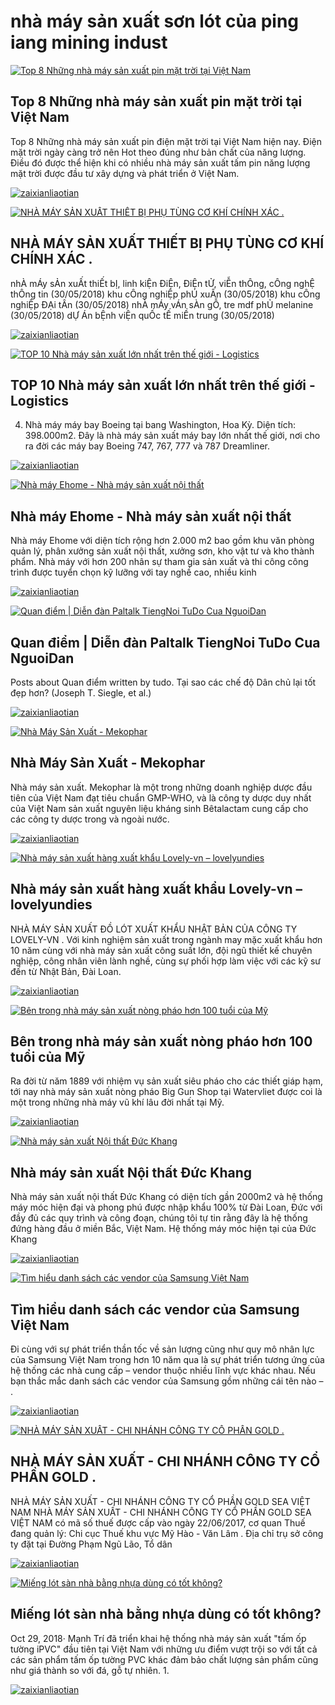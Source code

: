 # nhà máy sản xuất sơn lót của ping iang mining indust
<a href="https://mnn.zoosnet.net/LR/Chatpre.aspx?id=MNN94995150&p=https://topgrinding.com/" target="_blank">![Top 8 Những nhà máy sản xuất pin mặt trời tại Việt Nam ](https://github.com/technlg/images/blob/main/16.jpg)</a>
## Top 8 Những nhà máy sản xuất pin mặt trời tại Việt Nam 
Top 8 Những nhà máy sản xuất pin điện mặt trời tại Việt Nam hiện nay. Điện mặt trời ngày càng trở nên Hot theo đúng như bản chất của năng lượng. Điều đó được thể hiện khi có nhiều nhà máy sản xuất tấm pin năng lượng mặt trời được đầu tư xây dựng và phát triển ở Việt Nam.
<a href="https://mnn.zoosnet.net/LR/Chatpre.aspx?id=MNN94995150&p=https://topgrinding.com/" target="_blank"><img src="https://github.com/technlg/images/raw/main/chat11.jpg" alt="zaixianliaotian"/></a><a href="//whatsapp.shibangsoft.com/WhatsApp.php" ><img src="https://github.com/technlg/images/raw/main/chat11.png" alt=""></a>
<a href="https://mnn.zoosnet.net/LR/Chatpre.aspx?id=MNN94995150&p=https://topgrinding.com/" target="_blank">![NHÀ MÁY SẢN XUẤT THIẾT BỊ PHỤ TÙNG CƠ KHÍ CHÍNH XÁC .](https://github.com/technlg/images/blob/main/17.jpg)</a>
## NHÀ MÁY SẢN XUẤT THIẾT BỊ PHỤ TÙNG CƠ KHÍ CHÍNH XÁC .
nhÀ mÁy sẢn xuẤt thiẾt bỊ, linh kiỆn ĐiỆn, ĐiỆn tỬ, viỄn thÔng, cÔng nghỆ thÔng tin (30/05/2018) khu cÔng nghiỆp phÚ xuÂn (30/05/2018) khu cÔng nghiỆp ĐẠi tÂn (30/05/2018) nhÀ mÁy vÁn sÀn gỖ, tre mdf phỦ melanine (30/05/2018) dỰ Án bỆnh viỆn quỐc tẾ miỀn trung (30/05/2018)
<a href="https://mnn.zoosnet.net/LR/Chatpre.aspx?id=MNN94995150&p=https://topgrinding.com/" target="_blank"><img src="https://github.com/technlg/images/raw/main/chat11.jpg" alt="zaixianliaotian"/></a><a href="//whatsapp.shibangsoft.com/WhatsApp.php" ><img src="https://github.com/technlg/images/raw/main/chat11.png" alt=""></a>
<a href="https://mnn.zoosnet.net/LR/Chatpre.aspx?id=MNN94995150&p=https://topgrinding.com/" target="_blank">![TOP 10 Nhà máy sản xuất lớn nhất trên thế giới - Logistics ](https://github.com/technlg/images/blob/main/14.jpg)</a>
## TOP 10 Nhà máy sản xuất lớn nhất trên thế giới - Logistics 
4. Nhà máy máy bay Boeing tại bang Washington, Hoa Kỳ. Diện tích: 398.000m2. Đây là nhà máy sản xuất máy bay lớn nhất thế giới, nơi cho ra đời các máy bay Boeing 747, 767, 777 và 787 Dreamliner.
<a href="https://mnn.zoosnet.net/LR/Chatpre.aspx?id=MNN94995150&p=https://topgrinding.com/" target="_blank"><img src="https://github.com/technlg/images/raw/main/chat11.jpg" alt="zaixianliaotian"/></a><a href="//whatsapp.shibangsoft.com/WhatsApp.php" ><img src="https://github.com/technlg/images/raw/main/chat11.png" alt=""></a>
<a href="https://mnn.zoosnet.net/LR/Chatpre.aspx?id=MNN94995150&p=https://topgrinding.com/" target="_blank">![Nhà máy Ehome - Nhà máy sản xuất nội thất](https://github.com/technlg/images/blob/main/37.jpg)</a>
## Nhà máy Ehome - Nhà máy sản xuất nội thất
Nhà máy Ehome với diện tích rộng hơn 2.000 m2 bao gồm khu văn phòng quản lý, phân xưởng sản xuất nội thất, xưởng sơn, kho vật tư và kho thành phẩm. Nhà máy với hơn 200 nhân sự tham gia sản xuất và thi công công trình được tuyển chọn kỹ lưỡng với tay nghề cao, nhiều kinh 
<a href="https://mnn.zoosnet.net/LR/Chatpre.aspx?id=MNN94995150&p=https://topgrinding.com/" target="_blank"><img src="https://github.com/technlg/images/raw/main/chat11.jpg" alt="zaixianliaotian"/></a><a href="//whatsapp.shibangsoft.com/WhatsApp.php" ><img src="https://github.com/technlg/images/raw/main/chat11.png" alt=""></a>
<a href="https://mnn.zoosnet.net/LR/Chatpre.aspx?id=MNN94995150&p=https://topgrinding.com/" target="_blank">![Quan điểm | Diễn đàn Paltalk TiengNoi TuDo Cua NguoiDan ](https://github.com/technlg/images/blob/main/37.jpg)</a>
## Quan điểm | Diễn đàn Paltalk TiengNoi TuDo Cua NguoiDan 
Posts about Quan điểm written by tudo. Tại sao các chế độ Dân chủ lại tốt đẹp hơn? (Joseph T. Siegle, et al.)
<a href="https://mnn.zoosnet.net/LR/Chatpre.aspx?id=MNN94995150&p=https://topgrinding.com/" target="_blank"><img src="https://github.com/technlg/images/raw/main/chat11.jpg" alt="zaixianliaotian"/></a><a href="//whatsapp.shibangsoft.com/WhatsApp.php" ><img src="https://github.com/technlg/images/raw/main/chat11.png" alt=""></a>
<a href="https://mnn.zoosnet.net/LR/Chatpre.aspx?id=MNN94995150&p=https://topgrinding.com/" target="_blank">![Nhà Máy Sản Xuất - Mekophar](https://github.com/technlg/images/blob/main/53.jpg)</a>
## Nhà Máy Sản Xuất - Mekophar
Nhà máy sản xuất. Mekophar là một trong những doanh nghiệp dược đầu tiên của Việt Nam đạt tiêu chuẩn GMP-WHO, và là công ty dược duy nhất của Việt Nam sản xuất nguyên liệu kháng sinh Bêtalactam cung cấp cho các công ty dược trong và ngoài nước.
<a href="https://mnn.zoosnet.net/LR/Chatpre.aspx?id=MNN94995150&p=https://topgrinding.com/" target="_blank"><img src="https://github.com/technlg/images/raw/main/chat11.jpg" alt="zaixianliaotian"/></a><a href="//whatsapp.shibangsoft.com/WhatsApp.php" ><img src="https://github.com/technlg/images/raw/main/chat11.png" alt=""></a>
<a href="https://mnn.zoosnet.net/LR/Chatpre.aspx?id=MNN94995150&p=https://topgrinding.com/" target="_blank">![Nhà máy sản xuất hàng xuất khẩu Lovely-vn – lovelyundies](https://github.com/technlg/images/blob/main/50.jpg)</a>
## Nhà máy sản xuất hàng xuất khẩu Lovely-vn – lovelyundies
NHÀ MÁY SẢN XUẤT ĐỒ LÓT XUẤT KHẨU NHẬT BẢN CỦA CÔNG TY LOVELY-VN . Với kinh nghiệm sản xuất trong ngành may mặc xuất khẩu hơn 10 năm cùng với nhà máy sản xuất công suất lớn, đội ngũ thiết kế chuyên nghiệp, công nhân viên lành nghề, cùng sự phối hợp làm việc với các kỹ sư đến từ Nhật Bản, Đài Loan.
<a href="https://mnn.zoosnet.net/LR/Chatpre.aspx?id=MNN94995150&p=https://topgrinding.com/" target="_blank"><img src="https://github.com/technlg/images/raw/main/chat11.jpg" alt="zaixianliaotian"/></a><a href="//whatsapp.shibangsoft.com/WhatsApp.php" ><img src="https://github.com/technlg/images/raw/main/chat11.png" alt=""></a>
<a href="https://mnn.zoosnet.net/LR/Chatpre.aspx?id=MNN94995150&p=https://topgrinding.com/" target="_blank">![Bên trong nhà máy sản xuất nòng pháo hơn 100 tuổi của Mỹ](https://github.com/technlg/images/blob/main/56.jpg)</a>
## Bên trong nhà máy sản xuất nòng pháo hơn 100 tuổi của Mỹ
Ra đời từ năm 1889 với nhiệm vụ sản xuất siêu pháo cho các thiết giáp hạm, tới nay nhà máy sản xuất nòng pháo Big Gun Shop tại Watervliet được coi là một trong những nhà máy vũ khí lâu đời nhất tại Mỹ.
<a href="https://mnn.zoosnet.net/LR/Chatpre.aspx?id=MNN94995150&p=https://topgrinding.com/" target="_blank"><img src="https://github.com/technlg/images/raw/main/chat11.jpg" alt="zaixianliaotian"/></a><a href="//whatsapp.shibangsoft.com/WhatsApp.php" ><img src="https://github.com/technlg/images/raw/main/chat11.png" alt=""></a>
<a href="https://mnn.zoosnet.net/LR/Chatpre.aspx?id=MNN94995150&p=https://topgrinding.com/" target="_blank">![Nhà máy sản xuất Nội thất Đức Khang](https://github.com/technlg/images/blob/main/25.jpg)</a>
## Nhà máy sản xuất Nội thất Đức Khang
Nhà máy sản xuất nội thất Đức Khang có diện tích gần 2000m2 và hệ thống máy móc hiện đại và phong phú được nhập khẩu 100% từ Đài Loan, Đức với đầy đủ các quy trình và công đoạn, chúng tôi tự tin rằng đây là hệ thống đứng hàng đầu ở miền Bắc, Việt Nam. Hệ thống máy móc hiện tại của Đức Khang
<a href="https://mnn.zoosnet.net/LR/Chatpre.aspx?id=MNN94995150&p=https://topgrinding.com/" target="_blank"><img src="https://github.com/technlg/images/raw/main/chat11.jpg" alt="zaixianliaotian"/></a><a href="//whatsapp.shibangsoft.com/WhatsApp.php" ><img src="https://github.com/technlg/images/raw/main/chat11.png" alt=""></a>
<a href="https://mnn.zoosnet.net/LR/Chatpre.aspx?id=MNN94995150&p=https://topgrinding.com/" target="_blank">![Tìm hiểu danh sách các vendor của Samsung Việt Nam](https://github.com/technlg/images/blob/main/13.jpg)</a>
## Tìm hiểu danh sách các vendor của Samsung Việt Nam
Đi cùng với sự phát triển thần tốc về sản lượng cũng như quy mô nhân lực của Samsung Việt Nam trong hơn 10 năm qua là sự phát triển tương ứng của hệ thống các nhà cung cấp – vendor thuộc nhiều lĩnh vực khác nhau. Nếu bạn thắc mắc danh sách các vendor của Samsung gồm những cái tên nào – .
<a href="https://mnn.zoosnet.net/LR/Chatpre.aspx?id=MNN94995150&p=https://topgrinding.com/" target="_blank"><img src="https://github.com/technlg/images/raw/main/chat11.jpg" alt="zaixianliaotian"/></a><a href="//whatsapp.shibangsoft.com/WhatsApp.php" ><img src="https://github.com/technlg/images/raw/main/chat11.png" alt=""></a>
<a href="https://mnn.zoosnet.net/LR/Chatpre.aspx?id=MNN94995150&p=https://topgrinding.com/" target="_blank">![NHÀ MÁY SẢN XUẤT - CHI NHÁNH CÔNG TY CỔ PHẦN GOLD .](https://github.com/technlg/images/blob/main/5.jpg)</a>
## NHÀ MÁY SẢN XUẤT - CHI NHÁNH CÔNG TY CỔ PHẦN GOLD .
NHÀ MÁY SẢN XUẤT - CHI NHÁNH CÔNG TY CỔ PHẦN GOLD SEA VIỆT NAM NHÀ MÁY SẢN XUẤT - CHI NHÁNH CÔNG TY CỔ PHẦN GOLD SEA VIỆT NAM có mã số thuế được cấp vào ngày 22/06/2017, cơ quan Thuế đang quản lý: Chi cục Thuế khu vực Mỹ Hào - Văn Lâm . Địa chỉ trụ sở công ty đặt tại Đường Phạm Ngũ Lão, Tổ dân 
<a href="https://mnn.zoosnet.net/LR/Chatpre.aspx?id=MNN94995150&p=https://topgrinding.com/" target="_blank"><img src="https://github.com/technlg/images/raw/main/chat11.jpg" alt="zaixianliaotian"/></a><a href="//whatsapp.shibangsoft.com/WhatsApp.php" ><img src="https://github.com/technlg/images/raw/main/chat11.png" alt=""></a>
<a href="https://mnn.zoosnet.net/LR/Chatpre.aspx?id=MNN94995150&p=https://topgrinding.com/" target="_blank">![Miếng lót sàn nhà bằng nhựa dùng có tốt không?](https://github.com/technlg/images/blob/main/66.jpg)</a>
## Miếng lót sàn nhà bằng nhựa dùng có tốt không?
Oct 29, 2018· Mạnh Trí đã triển khai hệ thống nhà máy sản xuất "tấm ốp tường iPVC" đầu tiên tại Việt Nam với những ưu điểm vượt trội so với tất cả các sản phẩm tấm ốp tường PVC khác đảm bảo chất lượng sản phẩm cũng như giá thành so với đá, gỗ tự nhiên. 1.
<a href="https://mnn.zoosnet.net/LR/Chatpre.aspx?id=MNN94995150&p=https://topgrinding.com/" target="_blank"><img src="https://github.com/technlg/images/raw/main/chat11.jpg" alt="zaixianliaotian"/></a><a href="//whatsapp.shibangsoft.com/WhatsApp.php" ><img src="https://github.com/technlg/images/raw/main/chat11.png" alt=""></a>
